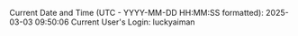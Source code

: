 Current Date and Time (UTC - YYYY-MM-DD HH:MM:SS formatted): 2025-03-03 09:50:06
Current User's Login: luckyaiman

